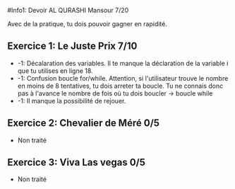 #Info1: Devoir AL QURASHI Mansour 7/20

Avec de la pratique, tu dois pouvoir gagner en rapidité.

## Exercice 1: Le Juste Prix 7/10

* -1: Décalaration des variables. Il te manque la déclaration de la variable i que tu utilises en ligne 18.
* -1: Confusion boucle for/while. Attention, si l'utilisateur trouve le nombre en moins de 8 tentatives, tu dois arreter ta boucle. Tu ne connais donc pas à l'avance le nombre de fois où tu dois boucler -> boucle while
* -1: Il manque la possibilité de rejouer.

## Exercice 2: Chevalier de Méré 0/5

* Non traité

## Exercice 3: Viva Las vegas 0/5

* Non traité